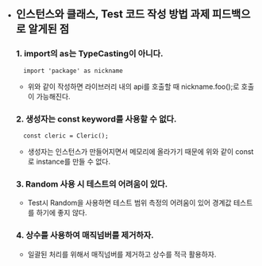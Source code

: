 * ## 인스턴스와 클래스, Test 코드 작성 방법 과제 피드백으로 알게된 점

  ### 1. import의 as는 TypeCasting이 아니다.
  ```
    import 'package' as nickname
  ```
    - 위와 같이 작성하면 라이브러리 내의 api를 호출할 때 nickname.foo();로 호출이 가능해진다.
  ### 2. 생성자는 const keyword를 사용할 수 없다.
  ```
    const cleric = Cleric();
  ```
    - 생성자는 인스턴스가 만들어지면서 메모리에 올라가기 때문에 위와 같이 const로 instance를 만들 수 없다.
   ### 3. Random 사용 시 테스트의 어려움이 있다.
    - Test시 Random을 사용하면 테스트 범위 측정의 어려움이 있어 경계값 테스트를 하기에 좋지 않다.
   ### 4. 상수를 사용하여 매직넘버를 제거하자.
    - 일괄된 처리를 위해서 매직넘버를 제거하고 상수를 적극 활용하자.
